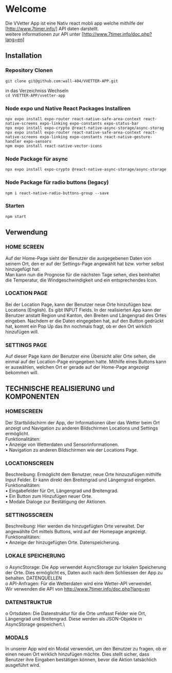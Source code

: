 # Welcome
Die VVetter App ist eine Nativ react mobli app welche mithilfe der [http://www.7timer.info/] API daten darstellt. \
weitere informationen zur API unter [http://www.7timer.info/doc.php?lang=en]

## Installation
### Repository Clonen
`git clone git@github.com:wall-404/VVETTER-APP.git`

in das Verzeichniss Wechseln \
`cd VVETTER-APP/vvetter-app`

### Node expo und Native React Packages Installiren
```
npx expo install expo-router react-native-safe-area-context react-native-screens expo-linking expo-constants expo-status-bar
npx expo install expo-crypto @react-native-async-storage/async-storag
npx expo install expo-router react-native-safe-area-context react-native-screens expo-linking expo-constants react-native-gesture-handler expo-sensors
npm expo install react-native-vector-icons
```

### Node Package für async
`npx expo install expo-crypto @react-native-async-storage/async-storage`

### Node Package für radio buttons (legacy)
`npm i react-native-radio-buttons-group --save`

### Starten
`npm start`

## Verwendung
### HOME SCREEN
Auf der Home-Page sieht der Benutzer die ausgegebenen Daten von seinem Ort, den er auf der Settings-Page angewählt hat bzw. vorher selbst hinzugefügt hat. \
Man kann nun die Prognose für die nächsten Tage sehen, dies beinhaltet die Temperatur, die Windgeschwindigkeit und ein entsprechendes Icon.  

### LOCATION PAGE
Bei der Location Page, kann der Benutzer neue Orte hinzufügen bzw. Locations (English). Es gibt INPUT Fields. In der realisierten App kann der Benutzer anstatt Region und Kanton, den Breiten und Längengrad des Ortes eingeben. Nachdem er die Daten eingegeben hat, auf den Button gedrückt hat, kommt ein Pop Up das Ihn nochmals fragt, ob er den Ort wirklich hinzufügen will.

### SETTINGS PAGE
Auf dieser Page kann der Benutzer eine Übersicht aller Orte sehen, die einmal auf der Location-Page eingegeben hatte. Mithilfe eines Buttons kann er auswählen, welchen Ort er gerade auf der Home-Page angezeigt bekommen will. 
 
## TECHNISCHE REALISIERUNG und KOMPONENTEN
### HOMESCREEN
Der Startbildschirm der App, der Informationen über das Wetter beim Ort anzeigt und Navigation zu anderen Bildschirmen Locations und Settings ermöglicht.\
Funktionalitäten: \
•	Anzeige von Wetterdaten und Sensorinformationen.\
•	Navigation zu anderen Bildschirmen wie der Locations Page.

### LOCATIONSCREEN
Beschreibung: Ermöglicht dem Benutzer, neue Orte hinzuzufügen mithilfe Input Felder. Er kann direkt den Breitengrad und Längengrad eingeben. \
Funktionalitäten: \
•	Eingabefelder für Ort, Längengrad und Breitengrad. \
•	Ein Button zum Hinzufügen neuer Orte. \
•	Modale Dialoge zur Bestätigung der Aktionen.

### SETTINGSSCREEN
Beschreibung: Hier werden die hinzugefügten Orte verwaltet. Der angewählte Ort mittels Buttons, wird auf der Homepage angezeigt. \
Funktionalitäten:\
•	Anzeige der hinzugefügten Orte. Datenspeicherung.
 
### LOKALE SPEICHERUNG
o	AsyncStorage: Die App verwendet AsyncStorage zur lokalen Speicherung der Orte. Dies ermöglicht es, Daten auch nach dem Schliessen der App zu behalten.
DATENQUELLEN \
o	API-Anfragen: Für die Wetterdaten wird eine Wetter-API verwendet. \
    Wir verwenden die API von http://www.7timer.info/doc.php?lang=en 

### DATENSTRUKTUR
o	Ortsdaten: Die Datenstruktur für die Orte umfasst Felder wie Ort, Längengrad und Breitengrad. Diese werden als JSON-Objekte in AsyncStorage gespeichert.\
### MODALS
In unserer App wird ein Modal verwendet, um den Benutzer zu fragen, ob er einen neuen Ort wirklich hinzufügen möchte. Dies stellt sicher, dass Benutzer ihre Eingaben bestätigen können, bevor die Aktion tatsächlich ausgeführt wird.
